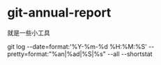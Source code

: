 # git-annual-report

就是一些小工具

git log --date=format:'%Y-%m-%d %H:%M:%S' --pretty=format:"%an|%ad|%S|%s" --all --shortstat